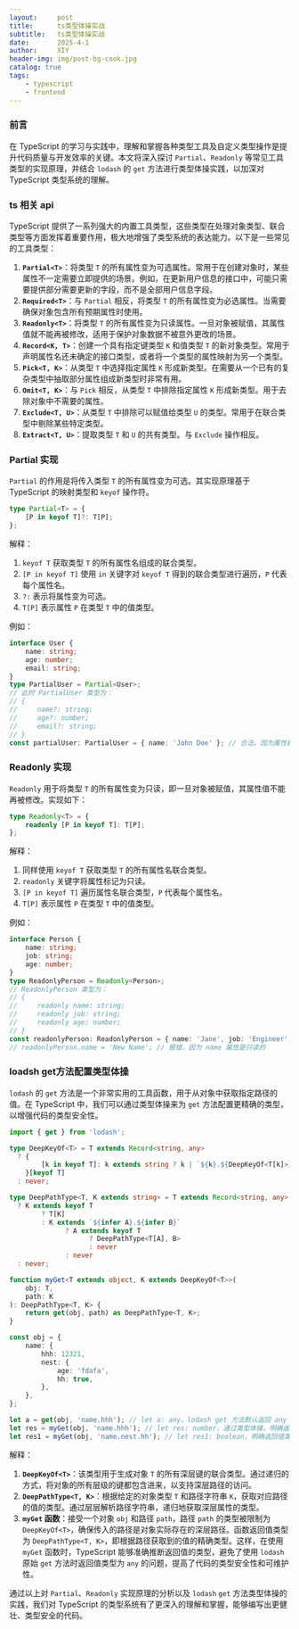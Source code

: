 ```yaml
---
layout:     post
title:      ts类型体操实战
subtitle:   ts类型体操实战
date:       2025-4-1
author:     XIY
header-img: img/post-bg-cook.jpg
catalog: true
tags:
    - typescript
    - frontend
---
```

### 前言
在 TypeScript 的学习与实践中，理解和掌握各种类型工具及自定义类型操作是提升代码质量与开发效率的关键。本文将深入探讨 `Partial`、`Readonly` 等常见工具类型的实现原理，并结合 `lodash` 的 `get` 方法进行类型体操实践，以加深对 TypeScript 类型系统的理解。

### ts 相关 api
TypeScript 提供了一系列强大的内置工具类型，这些类型在处理对象类型、联合类型等方面发挥着重要作用，极大地增强了类型系统的表达能力。以下是一些常见的工具类型：
1. **`Partial<T>`**：将类型 `T` 的所有属性变为可选属性。常用于在创建对象时，某些属性不一定需要立即提供的场景。例如，在更新用户信息的接口中，可能只需要提供部分需要更新的字段，而不是全部用户信息字段。
2. **`Required<T>`**：与 `Partial` 相反，将类型 `T` 的所有属性变为必选属性。当需要确保对象包含所有预期属性时使用。
3. **`Readonly<T>`**：将类型 `T` 的所有属性变为只读属性。一旦对象被赋值，其属性值就不能再被修改，适用于保护对象数据不被意外更改的场景。
4. **`Record<K, T>`**：创建一个具有指定键类型 `K` 和值类型 `T` 的新对象类型。常用于声明属性名还未确定的接口类型，或者将一个类型的属性映射为另一个类型。
5. **`Pick<T, K>`**：从类型 `T` 中选择指定属性 `K` 形成新类型。在需要从一个已有的复杂类型中抽取部分属性组成新类型时非常有用。
6. **`Omit<T, K>`**：与 `Pick` 相反，从类型 `T` 中排除指定属性 `K` 形成新类型。用于去除对象中不需要的属性。
7. **`Exclude<T, U>`**：从类型 `T` 中排除可以赋值给类型 `U` 的类型。常用于在联合类型中剔除某些特定类型。
8. **`Extract<T, U>`**：提取类型 `T` 和 `U` 的共有类型。与 `Exclude` 操作相反。

### Partial 实现
`Partial` 的作用是将传入类型 `T` 的所有属性变为可选。其实现原理基于 TypeScript 的映射类型和 `keyof` 操作符。
```typescript
type Partial<T> = {
    [P in keyof T]?: T[P];
};
```
解释：
1. `keyof T` 获取类型 `T` 的所有属性名组成的联合类型。
2. `[P in keyof T]` 使用 `in` 关键字对 `keyof T` 得到的联合类型进行遍历，`P` 代表每个属性名。
3. `?:` 表示将属性变为可选。
4. `T[P]` 表示属性 `P` 在类型 `T` 中的值类型。

例如：
```typescript
interface User {
    name: string;
    age: number;
    email: string;
}
type PartialUser = Partial<User>;
// 此时 PartialUser 类型为：
// {
//     name?: string;
//     age?: number;
//     email?: string;
// }
const partialUser: PartialUser = { name: 'John Doe' }; // 合法，因为属性都是可选的
```

### Readonly 实现
`Readonly` 用于将类型 `T` 的所有属性变为只读，即一旦对象被赋值，其属性值不能再被修改。实现如下：
```typescript
type Readonly<T> = {
    readonly [P in keyof T]: T[P];
};
```
解释：
1. 同样使用 `keyof T` 获取类型 `T` 的所有属性名联合类型。
2. `readonly` 关键字将属性标记为只读。
3. `[P in keyof T]` 遍历属性名联合类型，`P` 代表每个属性名。
4. `T[P]` 表示属性 `P` 在类型 `T` 中的值类型。

例如：
```typescript
interface Person {
    name: string;
    job: string;
    age: number;
}
type ReadonlyPerson = Readonly<Person>;
// ReadonlyPerson 类型为：
// {
//     readonly name: string;
//     readonly job: string;
//     readonly age: number;
// }
const readonlyPerson: ReadonlyPerson = { name: 'Jane', job: 'Engineer', age: 30 };
// readonlyPerson.name = 'New Name'; // 报错，因为 name 属性是只读的
```

### loadsh get方法配置类型体操
`lodash` 的 `get` 方法是一个非常实用的工具函数，用于从对象中获取指定路径的值。在 TypeScript 中，我们可以通过类型体操来为 `get` 方法配置更精确的类型，以增强代码的类型安全性。

```typescript
import { get } from 'lodash';

type DeepKeyOf<T> = T extends Record<string, any>
  ? {
        [k in keyof T]: k extends string ? k | `${k}.${DeepKeyOf<T[k]>}` : never;
    }[keyof T]
  : never;

type DeepPathType<T, K extends string> = T extends Record<string, any>
  ? K extends keyof T
        ? T[K]
        : K extends `${infer A}.${infer B}`
              ? A extends keyof T
                    ? DeepPathType<T[A], B>
                    : never
              : never
  : never;

function myGet<T extends object, K extends DeepKeyOf<T>>(
    obj: T,
    path: K
): DeepPathType<T, K> {
    return get(obj, path) as DeepPathType<T, K>;
}

const obj = {
    name: {
        hhh: 12321,
        nest: {
            age: 'fdafa',
            hh: true,
        },
    },
};

let a = get(obj, 'name.hhh'); // let a: any，lodash get 方法默认返回 any 类型
let res = myGet(obj, 'name.hhh'); // let res: number，通过类型体操，明确返回值类型为 number
let res1 = myGet(obj, 'name.nest.hh'); // let res1: boolean，明确返回值类型为 boolean
```

解释：
1. **`DeepKeyOf<T>`**：该类型用于生成对象 `T` 的所有深层键的联合类型。通过递归的方式，将对象的所有层级的键都包含进来，以支持深层路径的访问。
2. **`DeepPathType<T, K>`**：根据给定的对象类型 `T` 和路径字符串 `K`，获取对应路径的值的类型。通过层层解析路径字符串，递归地获取深层属性的类型。
3. **`myGet` 函数**：接受一个对象 `obj` 和路径 `path`，路径 `path` 的类型被限制为 `DeepKeyOf<T>`，确保传入的路径是对象实际存在的深层路径。函数返回值类型为 `DeepPathType<T, K>`，即根据路径获取到的值的精确类型。这样，在使用 `myGet` 函数时，TypeScript 能够准确推断返回值的类型，避免了使用 `lodash` 原始 `get` 方法时返回值类型为 `any` 的问题，提高了代码的类型安全性和可维护性。

通过以上对 `Partial`、`Readonly` 实现原理的分析以及 `lodash` `get` 方法类型体操的实践，我们对 TypeScript 的类型系统有了更深入的理解和掌握，能够编写出更健壮、类型安全的代码。 
